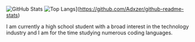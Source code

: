![GitHub Stats](https://github-readme-stats.vercel.app/api?username=Adxzer&theme=github_dark)
![Top Langs](https://github-readme-stats.vercel.app/api/top-langs/?username=Adxzer&theme=github_dark)](https://github.com/Adxzer/github-readme-stats)

I am currently a high school student with a broad interest in the technology industry and I am for the time studying numerous coding languages.

